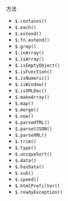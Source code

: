 方法
- `$.contains()`
- `$.each()`
- `$.extend()`
- `$.fn.extend()`
- `$.grep()`
- `$.inArray()`
- `$.isArray()`
- `$.isEmptyObject()`
- `$.isFunction()`
- `$.isNumeric()`
- `$.isWindow()`
- `$.isXMLDoc()`
- `$.makeArray()`
- `$.map()`
- `$.merge()`
- `$.now()` 
- `$.parseHTML()`
- `$.parsetJSON()`
- `$.parseXML()`
- `$.trim()`
- `$.type()`
- `$.uniqueSort()`
- `$.data()`
- `$.hasData()`
- `$.sub()`
- `$.speed()`
- `$.htmlPrefilter()`
- `$.readyException()`